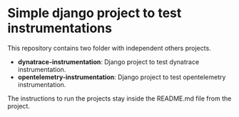 # Simple django project to test instrumentations

This repository contains two folder with independent others projects.

- **dynatrace-instrumentation**: Django project to test dynatrace instrumentation.
- **opentelemetry-instrumentation**: Django project to test opentelemetry instrumentation.

The instructions to run the projects stay inside the README.md file from the project.
